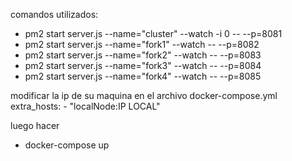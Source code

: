 comandos utilizados:

- pm2 start server.js --name="cluster" --watch -i 0 -- --p=8081
- pm2 start server.js --name="fork1" --watch -- --p=8082
- pm2 start server.js --name="fork2" --watch -- --p=8083
- pm2 start server.js --name="fork3" --watch -- --p=8084
- pm2 start server.js --name="fork4" --watch -- --p=8085

modificar la ip de su maquina en el archivo docker-compose.yml
extra_hosts: - "localNode:IP LOCAL"

luego hacer

- docker-compose up
